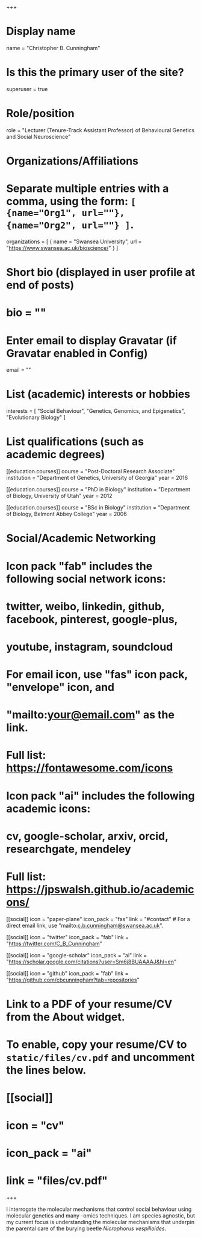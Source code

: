 +++
# Display name
name = "Christopher B. Cunningham"

# Is this the primary user of the site?
superuser = true

# Role/position
role = "Lecturer (Tenure-Track Assistant Professor) of Behavioural Genetics and Social Neuroscience"

# Organizations/Affiliations
#   Separate multiple entries with a comma, using the form: `[ {name="Org1", url=""}, {name="Org2", url=""} ]`.
organizations = [ { name = "Swansea University", url = "https://www.swansea.ac.uk/bioscience/" } ]

# Short bio (displayed in user profile at end of posts)
# bio = ""

# Enter email to display Gravatar (if Gravatar enabled in Config)
email = ""

# List (academic) interests or hobbies
interests = [
  "Social Behaviour",
  "Genetics, Genomics, and Epigenetics",
  "Evolutionary Biology"
]

# List qualifications (such as academic degrees)
[[education.courses]]
  course = "Post-Doctoral Research Associate"
  institution = "Department of Genetics, University of Georgia"
  year = 2016
  
[[education.courses]]
  course = "PhD in Biology"
  institution = "Department of Biology, University of Utah"
  year = 2012

[[education.courses]]
  course = "BSc in Biology"
  institution = "Department of Biology, Belmont Abbey College"
  year = 2006

# Social/Academic Networking
#
# Icon pack "fab" includes the following social network icons:
#
#   twitter, weibo, linkedin, github, facebook, pinterest, google-plus,
#   youtube, instagram, soundcloud
#
#   For email icon, use "fas" icon pack, "envelope" icon, and
#   "mailto:your@email.com" as the link.
#
#   Full list: https://fontawesome.com/icons
#
# Icon pack "ai" includes the following academic icons:
#
#   cv, google-scholar, arxiv, orcid, researchgate, mendeley
#
#   Full list: https://jpswalsh.github.io/academicons/

[[social]]
  icon = "paper-plane"
  icon_pack = "fas"
  link = "#contact"  # For a direct email link, use "mailto:c.b.cunningham@swansea.ac.uk".

[[social]]
  icon = "twitter"
  icon_pack = "fab"
  link = "https://twitter.com/C_B_Cunningham"

[[social]]
  icon = "google-scholar"
  icon_pack = "ai"
  link = "https://scholar.google.com/citations?user=Sm6j8BUAAAAJ&hl=en"

[[social]]
  icon = "github"
  icon_pack = "fab"
  link = "https://github.com/cbcunningham?tab=repositories"

# Link to a PDF of your resume/CV from the About widget.
# To enable, copy your resume/CV to `static/files/cv.pdf` and uncomment the lines below.
# [[social]]
#   icon = "cv"
#   icon_pack = "ai"
#   link = "files/cv.pdf"

+++

I interrogate the molecular mechanisms that control social behaviour using molecular genetics and many -omics techniques. I am species agnostic, but my current focus is understanding the molecular mechanisms that underpin the parental care of the burying beetle <i>Nicrophorus vespilloides</i>.
